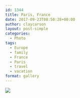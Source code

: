 ```yaml
---
id: 1344
title: Paris, France
date: 2017-09-23T08:50:28+00:00
author: claycarson
layout: post-simple
categories: 
  - Photo
tags:
  - Europe
  - family
  - France
  - Paris
  - travel
  - vacation
format: gallery
---
```


<img src="https://claycarson.net/wp-content/uploads/2018/11/img_0704-2.jpg">
<!--more-->
